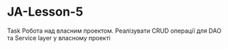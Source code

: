 # JA-Lesson-5
Task
Робота над власним проектом. Реалізувати CRUD операції для DAO та Service layer у власному проекті 

